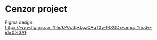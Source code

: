 # Cenzor project
Figma design: https://www.figma.com/file/kP6oBpxLgzCAqT3w4RXQDs/cenzor?node-id=0%3A1;

